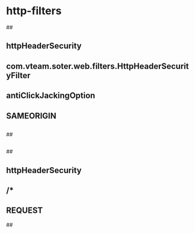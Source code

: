 # http-filters
##<filter>
##	<filter-name>httpHeaderSecurity</filter-name>
##  <filter-class>com.vteam.soter.web.filters.HttpHeaderSecurityFilter</filter-class>
##	<init-param>
##		<param-name>antiClickJackingOption</param-name>
##		<param-value>SAMEORIGIN</param-value>
##	</init-param>
##</filter>
##
##<filter-mapping>
##	<filter-name>httpHeaderSecurity</filter-name>
##	<url-pattern>/*</url-pattern>
##	<dispatcher>REQUEST</dispatcher>
##</filter-mapping>

